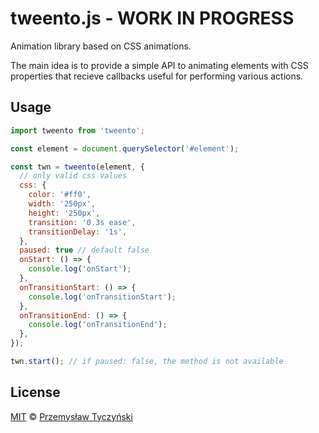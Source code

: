 # tweento.js - WORK IN PROGRESS

Animation library based on CSS animations.

The main idea is to provide a simple API to animating elements with CSS properties that recieve callbacks useful for performing various actions.

## Usage

```js
import tweento from 'tweento';

const element = document.querySelector('#element');

const twn = tweento(element, {
  // only valid css values
  css: {
    color: '#ff0',
    width: '250px',
    height: '250px',
    transition: '0.3s ease',
    transitionDelay: '1s',
  },
  paused: true // default false
  onStart: () => {
    console.log('onStart');
  },
  onTransitionStart: () => {
    console.log('onTransitionStart');
  },
  onTransitionEnd: () => {
    console.log('onTransitionEnd');
  },
});

twn.start(); // if paused: false, the method is not available
```

## License

[MIT](LICENSE) © [Przemysław Tyczyński](https://tyczynski.pl)
